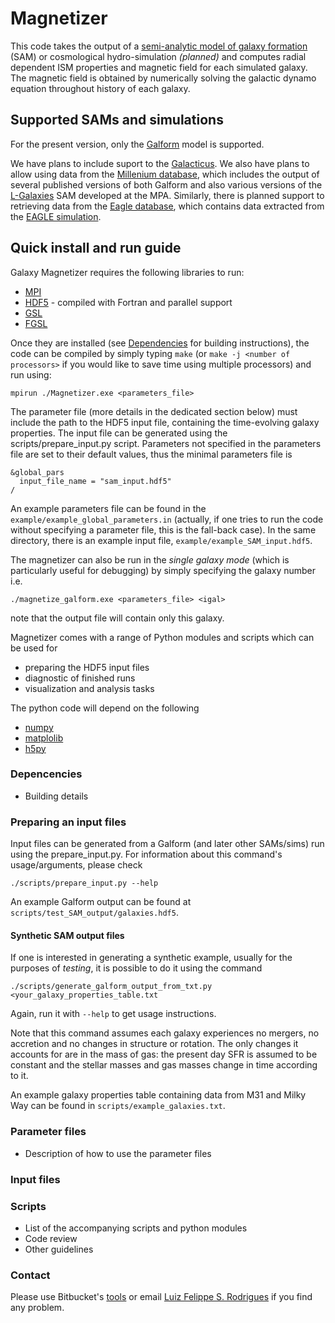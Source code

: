 # Magnetizer #

This code takes the output of a [semi-analytic model of galaxy formation][SAM]
(SAM) or cosmological hydro-simulation _(planned)_ and computes radial dependent
ISM properties and magnetic field for each simulated galaxy. The magnetic field
is obtained by numerically solving the galactic dynamo equation throughout
history of each galaxy.

[SAM]: https://ui.adsabs.harvard.edu/#abs/2006RPPh...69.3101B/

## Supported SAMs and simulations ##

For the present version, only the [Galform][GLF] model is supported.

We have plans to include suport to the [Galacticus][GLC]. We also have plans to
allow using data from the [Millenium database][MIL], which includes the output
of several published versions of both Galform and also various versions of the
[L-Galaxies][LGA] SAM developed at the MPA. Similarly, there is planned support
to retrieving data from the [Eagle database][EAG], which contains data extracted
from the [EAGLE simulation][EAGD].

[GLF]: https://ui.adsabs.harvard.edu/#abs/2000MNRAS.319..168C
[GLC]: https://sites.google.com/site/galacticusmodel/
[MIL]: http://wwwmpa.mpa-garching.mpg.de/millennium/#DATABASE_ACCESS
[LGA]: http://galformod.mpa-garching.mpg.de/public/LGalaxies/
[EAG]: http://icc.dur.ac.uk/Eagle/database.php
[EAGD]: http://icc.dur.ac.uk/Eagle/

## Quick install and run guide ##

Galaxy Magnetizer requires the following libraries to run:

 * [MPI](https://www.open-mpi.org/)
 * [HDF5](https://www.hdfgroup.org/) - compiled with Fortran and parallel support
 * [GSL](https://www.gnu.org/software/gsl/)
 * [FGSL](http://www.lrz.de/services/software/mathematik/gsl/fortran/)

Once they are installed (see [Dependencies](#dependencies) for building
instructions), the code can be compiled by simply typing `make`
(or `make -j <number of processors>` if you would like to save time using
multiple processors) and run using:
```
mpirun ./Magnetizer.exe <parameters_file>
```
The parameter file (more details in the dedicated section below) must include
the path to the HDF5 input file, containing the time-evolving galaxy properties.
The input file can be generated using the scripts/prepare_input.py script.
Parameters not specified in the parameters file are set to their default values,
thus the minimal parameters file is
```
&global_pars
  input_file_name = "sam_input.hdf5"
/
```
An example parameters file can be found in the `example/example_global_parameters.in`
(actually, if one tries to run the code without specifying a parameter file,
this is the fall-back case). In the same directory, there is an example input
file, `example/example_SAM_input.hdf5`.

The magnetizer can also be run in the _single galaxy mode_ (which is
particularly useful for debugging) by simply specifying the galaxy number i.e.
```
./magnetize_galform.exe <parameters_file> <igal>
```
note that the output file will contain only this galaxy.

Magnetizer comes with a range of Python modules and scripts which can be used for

 * preparing the HDF5 input files
 * diagnostic of finished runs
 * visualization and analysis tasks

The python code will depend on the following

 * [numpy](http://www.numpy.org/)
 * [matplolib](http://matplotlib.org/)
 * [h5py](http://www.h5py.org/)


### Depencencies ###

* Building details

### Preparing an input files ###

Input files can be generated from a Galform (and later other SAMs/sims) run
using the prepare_input.py. For information about this command's
usage/arguments, please check
```
./scripts/prepare_input.py --help
```
An example Galform output can be found at `scripts/test_SAM_output/galaxies.hdf5`.

#### Synthetic SAM output files ####

If one is interested in generating a synthetic example, usually for the purposes
of *testing*, it is possible to do it using the command
```
./scripts/generate_galform_output_from_txt.py <your_galaxy_properties_table.txt
```
Again, run it with `--help` to get usage instructions.

Note that this command assumes each galaxy experiences no mergers, no accretion
and no changes in structure or rotation. The only changes it accounts for are in
the mass of gas: the present day SFR is assumed to be constant and the stellar
masses and gas masses change in time according to it.

An example galaxy properties table containing data from M31 and Milky Way can be
found in `scripts/example_galaxies.txt`.


### Parameter files ###

* Description of how to use the parameter files

### Input files ###


### Scripts ###

* List of the accompanying scripts and python modules
* Code review
* Other guidelines

### Contact ###

Please use Bitbucket's [tools][issues]
or email [Luiz Felippe S. Rodrigues](mailto:luiz.rodrigues@ncl.ac.uk) if you find any problem.

[issues]: https://bitbucket.org/luizfelippe/magnetic-fields-and-galaxy-formation-models/issues
